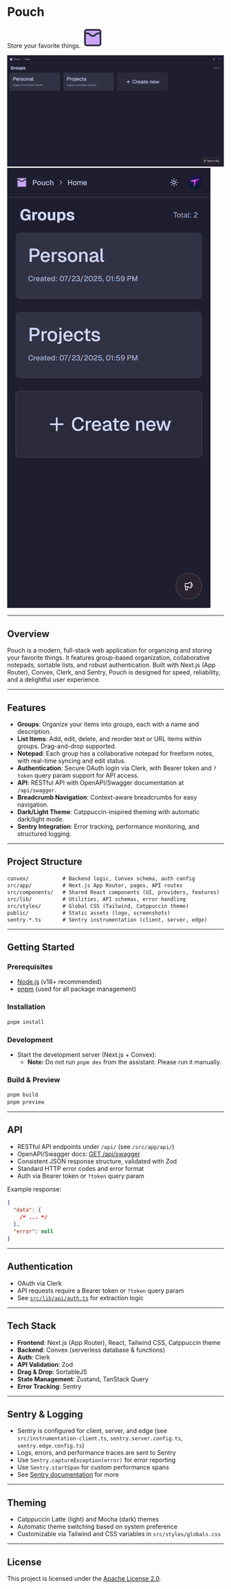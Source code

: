 # Pouch

Store your favorite things.
![Pouch Logo](public/logo.svg)

![Pouch Desktop Screenshot](public/screenshots/desktop.png)
![Pouch Mobile Screenshot](public/screenshots/mobile.png)

---

## Overview

Pouch is a modern, full-stack web application for organizing and storing your favorite things. It features group-based organization, collaborative notepads, sortable lists, and robust authentication. Built with Next.js (App Router), Convex, Clerk, and Sentry, Pouch is designed for speed, reliability, and a delightful user experience.

---

## Features

- **Groups**: Organize your items into groups, each with a name and description.
- **List Items**: Add, edit, delete, and reorder text or URL items within groups. Drag-and-drop supported.
- **Notepad**: Each group has a collaborative notepad for freeform notes, with real-time syncing and edit status.
- **Authentication**: Secure OAuth login via Clerk, with Bearer token and `?token` query param support for API access.
- **API**: RESTful API with OpenAPI/Swagger documentation at `/api/swagger`.
- **Breadcrumb Navigation**: Context-aware breadcrumbs for easy navigation.
- **Dark/Light Theme**: Catppuccin-inspired theming with automatic dark/light mode.
- **Sentry Integration**: Error tracking, performance monitoring, and structured logging.

---

## Project Structure

```
convex/           # Backend logic, Convex schema, auth config
src/app/          # Next.js App Router, pages, API routes
src/components/   # Shared React components (UI, providers, features)
src/lib/          # Utilities, API schemas, error handling
src/styles/       # Global CSS (Tailwind, Catppuccin theme)
public/           # Static assets (logo, screenshots)
sentry.*.ts       # Sentry instrumentation (client, server, edge)
```

---

## Getting Started

### Prerequisites

- [Node.js](https://nodejs.org/) (v18+ recommended)
- [pnpm](https://pnpm.io/) (used for all package management)

### Installation

```sh
pnpm install
```

### Development

- Start the development server (Next.js + Convex):
  - **Note:** Do not run `pnpm dev` from the assistant. Please run it manually.

### Build & Preview

```sh
pnpm build
pnpm preview
```

---

## API

- RESTful API endpoints under `/api/` (see `/src/app/api/`)
- OpenAPI/Swagger docs: [GET /api/swagger](http://localhost:3000/api/swagger)
- Consistent JSON response structure, validated with Zod
- Standard HTTP error codes and error format
- Auth via Bearer token or `?token` query param

Example response:

```json
{
  "data": {
    /* ... */
  },
  "error": null
}
```

---

## Authentication

- OAuth via Clerk
- API requests require a Bearer token or `?token` query param
- See [`src/lib/api/auth.ts`](src/lib/api/auth.ts) for extraction logic

---

## Tech Stack

- **Frontend**: Next.js (App Router), React, Tailwind CSS, Catppuccin theme
- **Backend**: Convex (serverless database & functions)
- **Auth**: Clerk
- **API Validation**: Zod
- **Drag & Drop**: SortableJS
- **State Management**: Zustand, TanStack Query
- **Error Tracking**: Sentry

---

## Sentry & Logging

- Sentry is configured for client, server, and edge (see `src/instrumentation-client.ts`, `sentry.server.config.ts`, `sentry.edge.config.ts`)
- Logs, errors, and performance traces are sent to Sentry
- Use `Sentry.captureException(error)` for error reporting
- Use `Sentry.startSpan` for custom performance spans
- See [Sentry documentation](https://docs.sentry.io/platforms/javascript/guides/nextjs/) for more

---

## Theming

- Catppuccin Latte (light) and Mocha (dark) themes
- Automatic theme switching based on system preference
- Customizable via Tailwind and CSS variables in `src/styles/globals.css`

---

## License

This project is licensed under the [Apache License 2.0](LICENSE).
